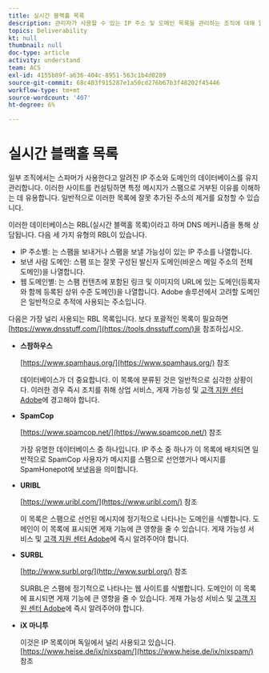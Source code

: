 ```yaml
---
title: 실시간 블랙홀 목록
description: 관리자가 사용할 수 있는 IP 주소 및 도메인 목록을 관리하는 조직에 대해 알아봅니다.
topics: Deliverability
kt: null
thumbnail: null
doc-type: article
activity: understand
team: ACS
exl-id: 4155b89f-a636-404c-8951-563c1b4d0289
source-git-commit: 68c403f915287e1a50cd276b67b3f48202f45446
workflow-type: tm+mt
source-wordcount: '407'
ht-degree: 6%

---
```


# 실시간 블랙홀 목록

일부 조직에서는 스파머가 사용한다고 알려진 IP 주소와 도메인의 데이터베이스를 유지 관리합니다. 이러한 사이트를 컨설팅하면 특정 메시지가 스팸으로 거부된 이유를 이해하는 데 유용합니다. 일반적으로 이러한 목록에 잘못 추가된 주소의 제거를 요청할 수 있습니다.

이러한 데이터베이스는 RBL(실시간 블랙홀 목록)이라고 하며 DNS 메커니즘을 통해 상담됩니다. 다음 세 가지 유형의 RBL이 있습니다.

* IP 주소별: 는 스팸을 보내거나 스팸을 보낼 가능성이 있는 IP 주소를 나열합니다.
* 보낸 사람 도메인: 스팸 또는 잘못 구성된 발신자 도메인(바운스 메일 주소의 전체 도메인)을 나열합니다.
* 웹 도메인별: 는 스팸 컨텐츠에 포함된 링크 및 이미지의 URL에 있는 도메인(등록자와 함께 등록된 상위 수준 도메인)을 나열합니다. Adobe 솔루션에서 고려할 도메인은 일반적으로 추적에 사용되는 주소입니다.

다음은 가장 널리 사용되는 RBL 목록입니다. 보다 포괄적인 목록이 필요하면 [https://www.dnsstuff.com/](https://tools.dnsstuff.com/)을 참조하십시오.

* **스팜하우스**

   [https://www.spamhaus.org/](https://www.spamhaus.org/) 참조

   데이터베이스가 더 중요합니다. 이 목록에 분류된 것은 일반적으로 심각한 상황이다. 이러한 경우 즉시 조치를 취해 상업 서비스, 게재 가능성 및 [고객 지원 센터 Adobe](https://helpx.adobe.com/kr/enterprise/admin-guide.html/enterprise/using/support-for-experience-cloud.ug.html)에 경고해야 합니다.

* **SpamCop**

   [https://www.spamcop.net/](https://www.spamcop.net/) 참조

   가장 유명한 데이터베이스 중 하나입니다. IP 주소 중 하나가 이 목록에 배치되면 일반적으로 SpamCop 사용자가 메시지를 스팸으로 선언했거나 메시지를 SpamHonepot에 보냈음을 의미합니다.

* **URIBL**

   [https://www.uribl.com/](https://www.uribl.com/) 참조

   이 목록은 스팸으로 선언된 메시지에 정기적으로 나타나는 도메인을 식별합니다. 도메인이 이 목록에 표시되면 게재 기능에 큰 영향을 줄 수 있습니다. 게재 가능성 서비스 및 [고객 지원 센터 Adobe](https://helpx.adobe.com/enterprise/admin-guide.html/enterprise/using/support-for-experience-cloud.ug.html)에 즉시 알려주어야 합니다.

* **SURBL**

   [http://www.surbl.org/](http://www.surbl.org/) 참조

   SURBL은 스팸에 정기적으로 나타나는 웹 사이트를 식별합니다. 도메인이 이 목록에 표시되면 게재 기능에 큰 영향을 줄 수 있습니다. 게재 가능성 서비스 및 [고객 지원 센터 Adobe](https://helpx.adobe.com/enterprise/admin-guide.html/enterprise/using/support-for-experience-cloud.ug.html)에 즉시 알려주어야 합니다.

* **iX 마니투**

   이것은 IP 목록이며 독일에서 널리 사용되고 있습니다. [https://www.heise.de/ix/nixspam/](https://www.heise.de/ix/nixspam/) 참조

<!--* SORBS

  [https://www.nl.sorbs.net](https://www.nl.sorbs.net) compiles a list of IP addresses that are reputed to be dynamic IP address (i.e. attributed temporarily to ISP subscribers) or "open relay" addresses. Certain domains check whether the IP address of a sender is not listed on this site before accepting email. Checking the IP addresses on this site can prove useful.-->
